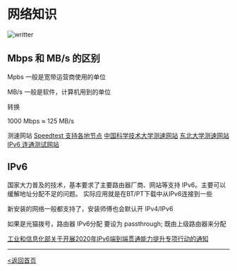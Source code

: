# 网络知识
![writter](https://img.shields.io/badge/%E4%BD%9C%E8%80%85-zwiss%20cai-brightgreen)
## Mbps 和 MB/s 的区别
Mpbs 一般是宽带运营商使用的单位

MB/s 一般是软件，计算机用到的单位

转换

1000 Mbps ≈ 125 MB/s

测速网站
[Speedtest 支持各地节点](https://www.speedtest.cn/)
[中国科学技术大学测速网站](http://test.ustc.edu.cn/speedtest/)
[东北大学测速网站](http://speed.neu6.edu.cn/)
[IPv6 连通测试网站](http://ds.test-ipv6.com/)

## IPv6
国家大力普及的技术，基本要求了主要路由器厂商、网站等支持 IPv6。主要可以缓解地址分配不足的问题。
实际应用就是在BT/PT下载中从IPv6连接到一些

新安装的网络一般都支持了，安装师傅也会默认开 IPv4/IPv6

如果是光猫拨号，路由器 IPv6分配 要设为 passthrough; 既由上级路由器来分配

[工业和信息化部关于开展2020年IPv6端到端贯通能力提升专项行动的通知](http://www.miit.gov.cn/n1146295/n1652858/n1652930/n3757020/c7830841/content.html)

---
[<返回首页](README.md)
